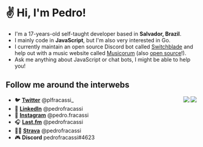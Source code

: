 # ✌ Hi, I'm Pedro!

- I'm a 17-years-old self-taught developer based in **Salvador, Brazil**.
- I mainly code in **JavaScript**, but I'm also very interested in Go. 
- I currently maintain an open source Discord bot called [Switchblade](http://github.com/SwitchbladeBot) and help out with a music website called [Musicorum](http://musicorumapp.com) (also [open source](http://github.com/musicorum-app)!).
- Ask me anything about JavaScript or chat bots, I might be able to help you!

## Follow me around the interwebs

<a href="https://support.switchblade.xyz">
  <img src="https://invidget.switchblade.xyz/2FB8wDG" align="right">
</a>
<a href="https://discord.gg/ENcM67N">
  <img src="https://invidget.switchblade.xyz/ENcM67N" align="right">
</a>



- 🐦 **[Twitter](http://twitter.com/plfracassi_)** @plfracassi_
- 💼 **[LinkedIn](https://www.linkedin.com/in/pedrofracassi/)** @pedrofracassi
- 📸 **[Instagram](http://instagram.com/pedro.fracassi)** @pedro.fracassi
- 🎧 **[Last.fm](https://www.last.fm/user/pedrofracassi)** @pedrofracassi
- 🚴‍♂️ **[Strava](https://www.strava.com/athletes/pedrofracassi)** @pedrofracassi 
- 🎮 **Discord** pedrofracassi#4623
